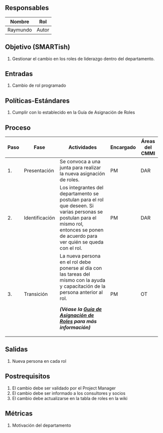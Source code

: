 ## Responsables

Nombre     | Rol
-----------|------------------
Raymundo   | Autor

## Objetivo (SMARTish)
1. Gestionar el cambio en los roles de liderazgo dentro del departamento.

## Entradas
1. Cambio de rol programado

## Políticas-Estándares
1. Cumplir con lo establecido en la Guía de Asignación de Roles

## Proceso
<table>
  <thead>
    <tr>
      <th>Paso</th>
      <th>Fase</th>
      <th>Actividades</th>
      <th>Encargado</th>
      <th>Áreas del CMMI</th>
    </tr>
  </thead>
  <tbody>
    <tr>
      <td>1.</td>
      <td>Presentación</td>
      <td>Se convoca a una junta para realizar la nueva asignación de roles.</td>
      <td>PM</td>
      <td>DAR</td>
    </tr>
    <tr>
      <td>2.</td>
      <td>Identificación</td>
      <td>Los integrantes del departamento se postulan para el rol que deseen.      
      Si varias personas se postulan para el mismo rol, entonces se ponen de acuerdo para ver quién se queda con el rol.
      </td>
      <td>PM</td>
      <td>DAR</td>
    </tr>
    <tr>
      <td>3.</td>
      <td>Transición</td>
      <td>La nueva persona en el rol debe ponerse al día con las tareas del mismo con la ayuda y capacitación de la persona anterior al rol.
      <p><strong><em>
      (Véase la <a href="">Guía de Asignación de Roles</a> para más información)
      </em></strong></p>
      </td>
      <td>PM</td>
      <td>OT</td>
    </tr>
  </tbody>
</table>

## Salidas
1. Nueva persona en cada rol

## Postrequisitos
1. El cambio debe ser validado por el Project Manager
2. El cambio debe ser informado a los consultores y socios
3. El cambio debe actualizarse en la tabla de roles en la wiki

## Métricas
1. Motivación del departamento
